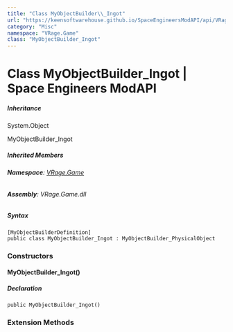 ```yaml
---
title: "Class MyObjectBuilder\\_Ingot"
url: "https://keensoftwarehouse.github.io/SpaceEngineersModAPI/api/VRage.Game.MyObjectBuilder_Ingot.html"
category: "Misc"
namespace: "VRage.Game"
class: "MyObjectBuilder_Ingot"
---
```


# Class MyObjectBuilder\_Ingot | Space Engineers ModAPI

##### Inheritance

System.Object

MyObjectBuilder\_Ingot

##### Inherited Members

###### **Namespace**: [VRage.Game](https://keensoftwarehouse.github.io/SpaceEngineersModAPI/api/VRage.Game.html)

###### **Assembly**: VRage.Game.dll

##### Syntax

```
[MyObjectBuilderDefinition]
public class MyObjectBuilder_Ingot : MyObjectBuilder_PhysicalObject
```

### Constructors

#### MyObjectBuilder\_Ingot()

##### Declaration

```
public MyObjectBuilder_Ingot()
```

### Extension Methods